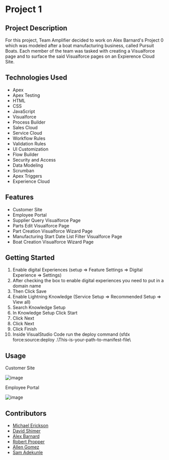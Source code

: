 # Project 1

## Project Description
For this project, Team Amplifier decided to work on Alex Barnard's Project 0 which was modeled after a boat manufacturing business, called Pursuit Boats. Each member of the team was tasked with creating a Visualforce page and to surface the said Visualforce pages on an Expierence Cloud Site.

## Technologies Used
* Apex
* Apex Testing
* HTML
* CSS
* JavaScript
* Visualforce
* Process Builder
* Sales Cloud
* Service Cloud
* Workflow Rules
* Validation Rules
* UI Customization
* Flow Builder
* Security and Access
* Data Modeling
* Scrumban
* Apex Triggers
* Experience Cloud

## Features
* Customer Site
* Employee Portal
* Supplier Query Visualforce Page
* Parts Edit Visualforce Page
* Part Creation Visualforce Wizard Page
* Manufacturing Start Date List Filter Visualforce Page
* Boat Creation Visualforce Wizard Page

## Getting Started
  1. Enable digital Experiences (setup => Feature Settings => Digital Experience => Settings)
  2. After checking the box to enable digital experiences you need to put in a domain name
  3. Then Click Save
  4. Enable Lightning Knowledge (Service Setup => Recommended Setup => View all)
  5. Search Knowledge Setup
  6. In Knowledge Setup Click Start
  7. Click Next
  8. Click Next
  9. Click Finish
  10. Inside VisualStudio Code run the deploy command (sfdx force:source:deploy .\This-is-your-path-to-manifest-file\

## Usage
Customer Site

![image](https://user-images.githubusercontent.com/87335458/131747514-49668d6e-de5f-409f-b830-9b61c38e09c1.png)

Employee Portal

![image](https://user-images.githubusercontent.com/87335458/131747664-f8870e22-8434-4929-ba86-e092eb1f87d3.png)


## Contributors
* [Michael Erickson](https://github.com/michaelerickson98)
* [David Shimer](https://github.com/dataronio)
* [Alex Barnard](https://github.com/AlexBarnard)
* [Robert Propper](https://github.com/RobertPropper1)
* [Allen Gomez](https://github.com/AllenG012)
* [Sam Adekunle](https://github.com/AAdekunle88)
